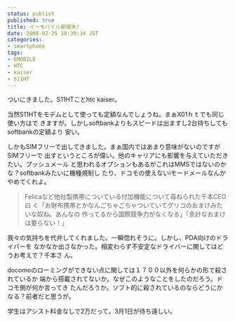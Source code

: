 ```yaml
---
status: publish
published: true
title: イーモバイル新端末!
date: 2008-02-25 18:39:34 JST
categories:
- smartphone
tags:
- EMOBILE
- HTC
- kaiser
- S11HT
---
```

ついにきました。S11HTことhtc kaiser。

当然S11HTをモデムとして使っても定額なんでしょうね。まぁX01ｈｔでも同じ使い方はで
きますが。しかしsoftbankよりもスピードは出ますし2台持ちしてもsoftbankの定額より
安い。

しかもSIMフリーで出してきました。まぁ国内ではあまり意味がないのですがSIMフリーで
出すというところが偉い。他のキャリアにも影響を与えていただきたい。プッシュメール
と思われるオプションもあるがこれはMMSではないのかな？softbankみたいに機種規制し
たり、ドコモの使えないiモードメールなんかやめてくれよ。

<blockquote>Felicaなど他社製携帯についている付加機能について尋ねられた千本CEO曰
く「お財布携帯とかなんごちゃごちゃついていてグリコのおまけみたいな奴ね。あんなの
作ってるから国際競争力がなくなる」「余計なおまけは要らない！」</blockquote>

我々の気持ちを代弁してくれました。一瞬惚れそうに。しかし、PDA向けのドライバーを
なかなか出さなかった。相変わらず不安定なドライバーに関してはどうお考えで？千本さ
ん。

docomoのローミングができない点に関しては１７００以外を何らかの形で殺されているか
端から搭載されてないか。なぜこのようなことをしたのだろう。ドコモ側が何か言ってき
たんだろうか。ソフト的に殺されているのならどうにかなる？前者だと思うが。

学生はアシスト料金なしで2万だって。3月1日が待ち遠しい。
